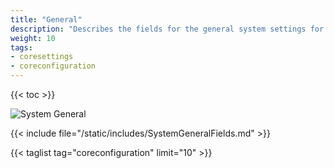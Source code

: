 ```yaml
---
title: "General"
description: "Describes the fields for the general system settings for TrueNAS CORE."
weight: 10
tags:
- coresettings
- coreconfiguration
---
```


{{< toc >}}

![System General](/images/CORE/12.0/SystemGeneral.png "System General")

{{< include file="/static/includes/SystemGeneralFields.md" >}}

{{< taglist tag="coreconfiguration" limit="10" >}}
